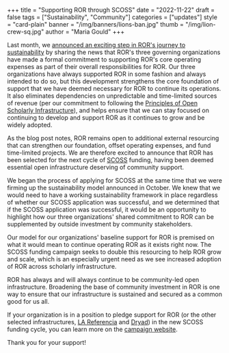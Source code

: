 +++
title = "Supporting ROR through SCOSS"
date = "2022-11-22"
draft = false
tags = ["Sustainability", "Community"]
categories = ["updates"]
style = "card-plain"
banner = "/img/banners/lions-ban.jpg"
thumb = "/img/lion-crew-sq.jpg"
author = "Maria Gould"
+++

Last month, we [announced an exciting step in ROR's journey to sustainability](/blog/2022-10-10-strengthening-sustainability/) by sharing the news that ROR's three governing organizations have made a formal commitment to supporting ROR's core operating expenses as part of their overall responsibilities for ROR. Our three organizations have always supported ROR in some fashion and always intended to do so, but this development strengthens the core foundation of support that we have deemed necessary for ROR to continue its operations. It also eliminates dependencies on unpredictable and time-limited sources of revenue (per our commitment to following the [Principles of Open Scholarly Infrastructure](https://openscholarlyinfrastructure.org)), and helps ensure that we can stay focused on continuing to develop and support ROR as it continues to grow and be widely adopted.

As the blog post notes, ROR remains open to additional external resourcing that can strengthen our foundation, offset operating expenses, and fund time-limited projects. We are therefore excited to announce that ROR has been selected for the next cycle of [SCOSS](https://scoss.org) funding, having been deemed essential open infrastructure deserving of community support.

We began the process of applying for SCOSS at the same time that we were firming up the sustainability model announced in October. We knew that we would need to have a working sustainability framework in place regardless of whether our SCOSS application was successful, and we determined that if the SCOSS application was successful, it would be an opportunity to highlight how our three organizations' shared commitment to ROR can be supplemented by outside investment by community stakeholders.

Our model for our organizations' baseline support for ROR is premised on what it would mean to continue operating ROR as it exists right now. The SCOSS funding campaign seeks to double this resourcing to help ROR grow and scale, which is an especially urgent need as we see increased adoption of ROR across scholarly infrastructure.

ROR has always and will always continue to be community-led open infrastructure. Broadening the base of community investment in ROR is one way to ensure that our infrastructure is sustained and secured as a common good for us all.

If your organization is in a position to pledge support for ROR (or the other selected infrastructures, [LA Referencia](lareferencia.info) and [Dryad](https://datadryad.org)) in the new SCOSS funding cycle, you can learn more on the [campaign website](https://scoss.org/).

Thank you for your support!
